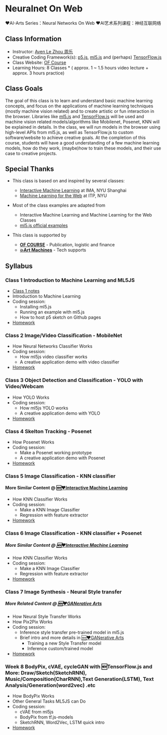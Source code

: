 # Neuralnet On Web
❤️AI-Arts Series：Neural Networks On Web ❤️AI艺术系列课程：神经互联网络

## Class Information
* Instructor: [Aven Le Zhou 周乐](https://www.aven.cc)
* Creative Coding Framework(s): [p5.js](https://p5js.org/), [ml5.js](https://ml5js.org/) and (perhaps) [TensorFlow.js](https://js.tensorflow.org/)
* Class Website: [OF Course](https://ofcourse.io)
* Learning Hours: 8 Classes * ( approx. 1 ~ 1.5 hours video lecture + approx. 3 hours practice)

## Class Goals
The goal of this class is to learn and understand basic machine learning concepts, and focus on the applications of machine learning techniques (mostly machine vision related) and to create artistic or fun interaction in the browser. Libraries like [ml5.js](https://ml5js.org/) and [TensorFlow.js](https://js.tensorflow.org/) will be used and machine vision related models/algorithms like Mobilenet, Posenet, KNN will be explained in details. In the class, we will run models in the browser using high-level APIs from ml5.js, as well as TensorFlow.js to custom software/website to achieve creative goals. At the completion of this course, students will have a good understanding of a few machine learning models, how do they work, (maybe)how to train these models, and their use case to creative projects.

## Special Thanks
* This class is based on and inspired by several classes:
    * [Interactive Machine Learning](https://github.com/imachines/IMA-Interactive-Machine-Learning) at IMA, NYU Shanghai
    * [Machine Learning for the Web](https://github.com/yining1023/machine-learning-for-the-web) at ITP, NYU

* Most of the class examples are adapted from 
    * Interactive Machine Learning and Machine Learning for the Web Classes
    * [ml5.js official examples](https://ml5js.org/docs/quick-start)

* This class is supported by
    * [**OF COURSE**](http://ofcourse.io/) - Publication, logistic and finance
    * [**💥Art Machines**](https://www.artmachines.net) - Tech supports

## Syllabus
### Class 1 Introduction to Machine Learning and ML5JS

* [Class 1 notes](class01-material/class01.md)
* Introduction to Machine Learning
* Coding session:
  * Installing ml5.js
  * Running an example with ml5.js
  * How to host p5 sketch on Github pages
* [Homework]()

### Class 2 Image/Video Classification - MobileNet

* How Neural Networks Classifier Works
* Coding session:
  * How ml5js video classifier works
  * A creative application demo with video classifier
* [Homework]()

### Class 3 Object Detection and Classification - YOLO with Video/Webcam

* How YOLO Works
* Coding session:
  * How ml5js YOLO works
  * A creative application demo with YOLO
* [Homework]()

### Class 4 Skelton Tracking - Posenet 

* How Posenet Works
* Coding session:
  * Make a Posenet working prototype
  * A creative application demo with Posenet
* [Homework]()

### Class 5 Image Classification - KNN classifier
#### More Similar Content @ [🆕❤️Interactive Machine Learning](https://github.com/artmachines/Interactive-Machine-Learning)

* How KNN Classifier Works
* Coding session:
  * Make a KNN Image Classifier
  * Regression with feature extractor
* [Homework]()

### Class 6 Image Classification - KNN classifier + Posenet
##### More Similar Content @ [🆕❤️Interactive Machine Learning](https://github.com/artmachines/Interactive-Machine-Learning)

* How KNN Classifier Works
* Coding session:
  * Make a KNN Image Classifier
  * Regression with feature extractor
* [Homework]()

### Class 7 Image Synthesis - Neural Style transfer 
##### More Related Content @ [🆕❤️GANerative Arts](https://github.com/artmachines/GANerative-Arts) 
* How Neural Style Transfer Works
* How Pix2Pix Works
* Coding session:
  * Inference style transfer pre-trained model in ml5.js
  * Brief intro and more details in [🆕❤️GANerative Arts](https://github.com/artmachines/GANerative-Arts)
    * Training a new Style Transfer model
    * Inference custom/trained model
* [Homework]()

### Week 8 BodyPix, cVAE, cycleGAN with 🆕TensorFlow.js and More: Draw/Sketch(SketchRNN), Music/Composition(CharRNN),Text Generation(LSTM), Text Analysis/Generation(word2vec) .etc

* How BodyPix Works
* Other General Tasks ML5JS can Do 
* Coding session:
  - cVAE from ml5js
  - BodyPix from tf.js-models
  - SketchRNN, Word2Vec, LSTM quick intro
* [Homework]()

